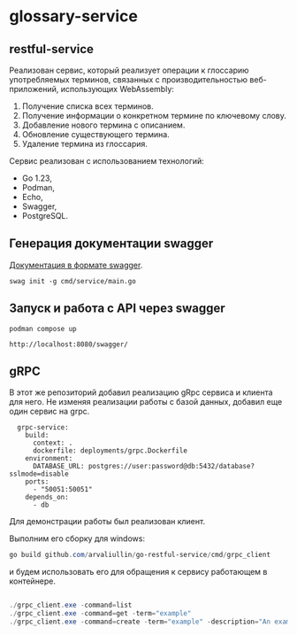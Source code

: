 # glossary-service

## restful-service
Реализован сервис, который реализует операции к
глоссарию употребляемых терминов,
связанных с производительностью веб-приложений, использующих WebAssembly:

1. Получение списка всех терминов.
2. Получение информации о конкретном термине по ключевому слову.
3. Добавление нового термина с описанием.
4. Обновление существующего термина.
5. Удаление термина из глоссария.

Сервис реализован с использованием технологий:
- Go 1.23,
- Podman,
- Echo,
- Swagger,
- PostgreSQL.

## Генерация документации swagger

[Документация в формате swagger](docs/swagger.yaml).

```shell
swag init -g cmd/service/main.go
```

## Запуск и работа с API через swagger

```shell
podman compose up
```

```
http://localhost:8080/swagger/
```

## gRPC

В этот же репозиторий добавил реализацию gRpc сервиса и клиента для него.
Не изменяя реализации работы с базой данных, добавил еще один сервис на grpc.

```
  grpc-service:
    build:
      context: .
      dockerfile: deployments/grpc.Dockerfile
    environment:
      DATABASE_URL: postgres://user:password@db:5432/database?sslmode=disable
    ports:
      - "50051:50051"
    depends_on:
      - db
```

Для демонстрации работы был реализован клиент.

Выполним его сборку для windows:
```powershell
go build github.com/arvaliullin/go-restful-service/cmd/grpc_client
```
 и будем использовать его для обращения к сервису работающем в контейнере.

```powershell

./grpc_client.exe -command=list
./grpc_client.exe -command=get -term="example"
./grpc_client.exe -command=create -term="example" -description="An example term"
```
